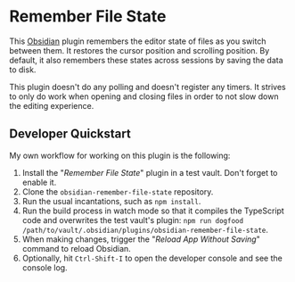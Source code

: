 # Remember File State

This [Obsidian](https://obsidian.md) plugin remembers the editor state of files
as you switch between them. It restores the cursor position and scrolling
position. By default, it also remembers these states across sessions by saving
the data to disk.

This plugin doesn't do any polling and doesn't register any timers. It strives
to only do work when opening and closing files in order to not slow down the
editing experience.


## Developer Quickstart

My own workflow for working on this plugin is the following:

1. Install the "_Remember File State_" plugin in a test vault. Don't forget to
   enable it.
2. Clone the `obsidian-remember-file-state` repository.
3. Run the usual incantations, such as `npm install`.
4. Run the build process in watch mode so that it compiles the TypeScript code
   and overwrites the test vault's plugin: `npm run dogfood
   /path/to/vault/.obsidian/plugins/obsidian-remember-file-state`.
5. When making changes, trigger the "_Reload App Without Saving_" command to
   reload Obsidian.
6. Optionally, hit `Ctrl-Shift-I` to open the developer console and see the
   console log.

